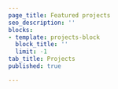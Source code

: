 ```yaml
---
page_title: Featured projects
seo_description: ''
blocks:
- template: projects-block
  block_title: ''
  limit: -1
tab_title: Projects
published: true

---
```

